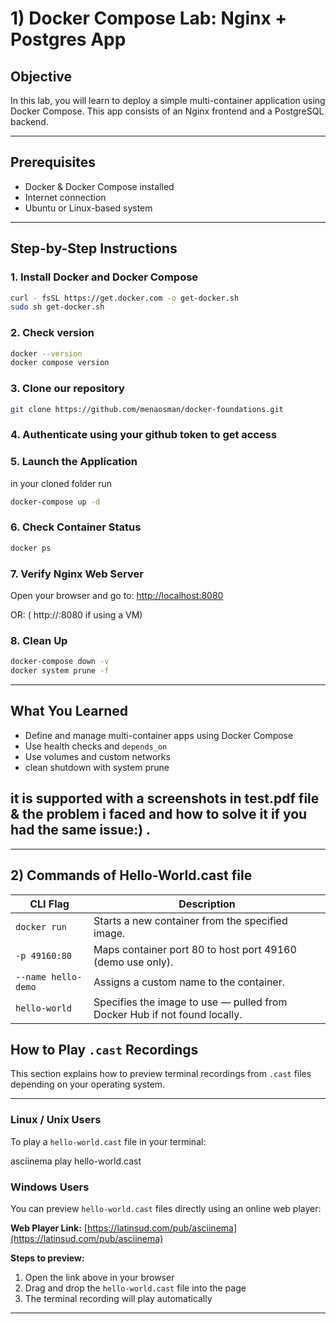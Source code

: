 
# 1) Docker Compose Lab: Nginx + Postgres App

## Objective
In this lab, you will learn to deploy a simple multi-container application using Docker Compose. This app consists of an Nginx frontend and a PostgreSQL backend.

---

## Prerequisites
- Docker & Docker Compose installed
- Internet connection
- Ubuntu or Linux-based system

---

## Step-by-Step Instructions
### 1. Install Docker and Docker Compose

```bash
curl - fsSL https://get.docker.com -o get-docker.sh
sudo sh get-docker.sh
```

### 2. Check version 
```bash
docker --version
docker compose version

```

### 3. Clone our repository 
```bash
git clone https://github.com/menaosman/docker-foundations.git
```

### 4. Authenticate using your github token to get access
 

### 5. Launch the Application
in your cloned folder run 

```bash
docker-compose up -d
```

### 6. Check Container Status
```bash
docker ps
```

### 7. Verify Nginx Web Server
Open your browser and go to: [http://localhost:8080](http://localhost:8080)

OR: ( http://<your-vm-ip>:8080 if using a VM)

### 8. Clean Up
```bash
docker-compose down -v
docker system prune -f
```

---

## What You Learned
- Define and manage multi-container apps using Docker Compose
- Use health checks and `depends_on`
- Use volumes and custom networks
- clean shutdown with system prune

it is supported with a screenshots in test.pdf file & the problem i faced and how to solve it if you had the same issue:) .
--------------------------------------------------------------------------------------------------------------------------------------------------------------
--------------------------------------------------------------------------------------------------------------------------------------------------------------

              
                                                    
                
## 2) Commands of Hello-World.cast file 


| CLI Flag             | Description                                                                  |
|----------------------|-------------------------------------------------------------------------------|
| `docker run`         | Starts a new container from the specified image.                             |
| `-p 49160:80`        | Maps container port 80 to host port 49160 (demo use only).                   |
| `--name hello-demo`  | Assigns a custom name to the container.                                      |
| `hello-world`        | Specifies the image to use — pulled from Docker Hub if not found locally.    |


## How to Play `.cast` Recordings

This section explains how to preview terminal recordings from `.cast` files depending on your operating system.

---

### Linux / Unix Users

To play a `hello-world.cast` file in your terminal:

asciinema play hello-world.cast


### Windows Users 

You can preview `hello-world.cast` files directly using an online web player:

**Web Player Link:** [https://latinsud.com/pub/asciinema](https://latinsud.com/pub/asciinema)

**Steps to preview:**

1. Open the link above in your browser
2. Drag and drop the `hello-world.cast` file into the page
3. The terminal recording will play automatically

---

